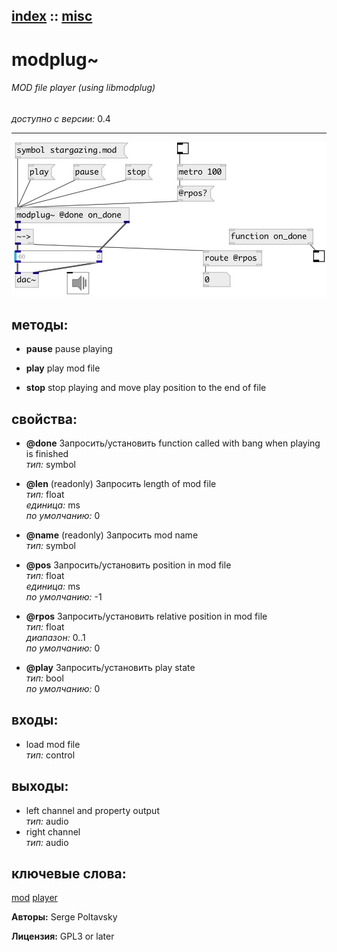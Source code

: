 [index](index.html) :: [misc](category_misc.html)
---

# modplug~

###### MOD file player (using libmodplug)

*доступно с версии:* 0.4

---




[![example](../examples/img/modplug~.jpg)](../examples/pd/modplug~.pd)





## методы:

* **pause**
pause playing<br>

* **play**
play mod file<br>

* **stop**
stop playing and move play position to the end of file<br>




## свойства:

* **@done** 
Запросить/установить function called with bang when playing is finished<br>
_тип:_ symbol<br>

* **@len** (readonly)
Запросить length of mod file<br>
_тип:_ float<br>
_единица:_ ms<br>
_по умолчанию:_ 0<br>

* **@name** (readonly)
Запросить mod name<br>
_тип:_ symbol<br>

* **@pos** 
Запросить/установить position in mod file<br>
_тип:_ float<br>
_единица:_ ms<br>
_по умолчанию:_ -1<br>

* **@rpos** 
Запросить/установить relative position in mod file<br>
_тип:_ float<br>
_диапазон:_ 0..1<br>
_по умолчанию:_ 0<br>

* **@play** 
Запросить/установить play state<br>
_тип:_ bool<br>
_по умолчанию:_ 0<br>



## входы:

* load mod file<br>
_тип:_ control



## выходы:

* left channel and property output<br>
_тип:_ audio
* right channel<br>
_тип:_ audio



## ключевые слова:

[mod](keywords/mod.html)
[player](keywords/player.html)






**Авторы:** Serge Poltavsky




**Лицензия:** GPL3 or later





